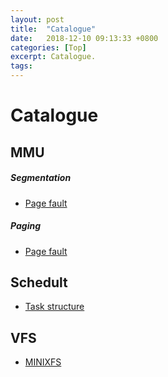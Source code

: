```yaml
---
layout: post
title:  "Catalogue"
date:   2018-12-10 09:13:33 +0800
categories: [Top]
excerpt: Catalogue.
tags:
---
```


# Catalogue

## MMU

##### Segmentation

* [Page fault](https://biscuitos.github.io/blog/Architecture_English_note/)

##### Paging

* [Page fault](https://biscuitos.github.io/blog/Architecture_English_note/)

## Schedult

* [Task structure](https://biscuitos.github.io/blog/Architecture_English_note/)

## VFS

* [MINIXFS](https://biscuitos.github.io/blog/Architecture_English_note/)

